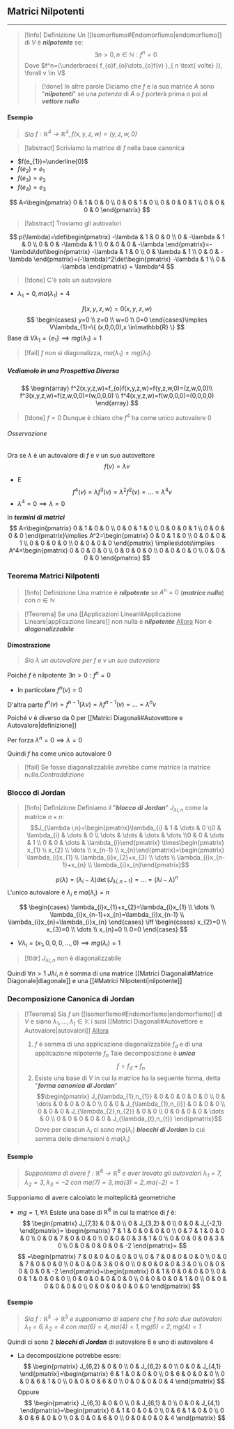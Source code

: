 ## Matrici Nilpotenti
---
>[!info] Definizione
>Un [[Isomorfismo#Endomorfismo|endomorfismo]] di $V$ è ***nilpotente*** se:
>$$\exists n>0,n\in \mathbb{N}:f^n = 0$$
>Dove $f^n=(\underbrace{ f_{o}f_{o}\dots_{o}f(v) }_{ n \text{ volte} }), \forall v \in V$
>>[!done] In altre parole
>>Diciamo che $f$ e la sua matrice $A$ sono "***nilpotenti***" se una *potenza* di $A$ o $f$ porterà prima o poi al ***vettore nullo***

#### Esempio
>*Sia $f:\mathbb{R}^4\to \mathbb{R}^4, f(x,y,z,w)=(y,z,w,0)$*

>[!abstract] Scriviamo la matrice di $f$ nella base canonica

- $f(e_{1})=\underline{0}$
- $f(e_{2})=e_{1}$
- $f(e_{3})=e_{2}$
- $f(e_{4})=e_{3}$

$$
A=\begin{pmatrix}
0 & 1 & 0 & 0 \\
0 & 0 & 1 & 0 \\
0 & 0 & 0 & 1 \\
0 & 0 & 0 & 0
\end{pmatrix}
$$
>[!abstract] Troviamo gli autovalori

$$
p(\lambda)=\det\begin{pmatrix}
-\lambda & 1 & 0 & 0 \\
0 & -\lambda & 1 & 0 \\
0 & 0 & -\lambda & 1 \\
0 & 0 & 0 & -\lambda
\end{pmatrix}=-\lambda\det\begin{pmatrix}
-\lambda & 1 & 0 \\
0 & \lambda & 1 \\
0 & 0 & -\lambda
\end{pmatrix}=(-\lambda)^2\det\begin{pmatrix}
-\lambda & 1 \\
0 & -\lambda
\end{pmatrix} = \lambda^4
$$
>[!done] C'è solo un autovalore

- $\lambda_{1}=0,ma(\lambda_{1})=4$

$$
f(x,y,z,w)=0(x,y,z,w)
$$
$$
\begin{cases}
y=0 \\
z=0 \\
w=0 \\
0=0
\end{cases}\implies V\lambda_{1}=\{ (x,0,0,0),x \in\mathbb{R} \}
$$
Base di $V\lambda_{1}=\{ e_{1} \}\implies mg(\lambda_{1})=1$

>[!fail] $f$ non si diagonalizza, $ma(\lambda_{1})\neq mg(\lambda_{1})$

##### Vediamolo in una Prospettiva Diversa
$$
\begin{array}
f^2(x,y,z,w)=f_{o}f(x,y,z,w)=f(y,z,w,0)=(z,w,0,0)\\
f^3(x,y,z,w)=f(z,w,0,0)=(w,0,0,0) \\
f^4(x,y,z,w)=f(w,0,0,0)=(0,0,0,0)
\end{array}
$$

>[!done] $f=0$ Dunque è chiaro che $f^4$ ha come unico autovalore $0$

###### Osservazione
Ora se $\lambda$ è un autovalore di $f$ e $v$ un suo autovettore
$$
f(v)=\lambda v
$$
- E
$$
f^4(v)=\lambda f^3(v)=\lambda^2 f^2(v)=\dots=\lambda^4 v
$$
- $\lambda^4=0 \implies\lambda=0$

In ***termini di matrici***
$$
A=\begin{pmatrix}
0 & 1 & 0 & 0 \\
0 & 0 & 1 & 0 \\
0 & 0 & 0 & 1 \\
0 & 0 & 0 & 0
\end{pmatrix}\implies A^2=\begin{pmatrix}
0 & 0 & 1 & 0 \\
0 & 0 & 0 & 1 \\
0 & 0 & 0 & 0 \\
0 & 0 & 0 & 0
\end{pmatrix}
\implies\dots\implies
A^4=\begin{pmatrix}
0 & 0 & 0 & 0 \\
0 & 0 & 0 & 0 \\
0 & 0 & 0 & 0 \\
0 & 0 & 0 & 0
\end{pmatrix}
$$
### Teorema Matrici Nilpotenti
>[!info] Definizione
>Una matrice è ***nilpotente*** se $A^n=0$ (***matrice nulla***) con $n\in \mathbb{N}$

>[!Teorema]
>Se una [[Applicazioni Lineari#Applicazione Lineare|applicazione lineare]] non nulla è ***nilpotente***
><u>Allora</u>
>Non è ***diagonalizzabile***

#### Dimostrazione
>*Sia $\lambda$ un autovalore per $f$ e $v$ un suo autovalore*

Poiché $f$ è nilpotente $\exists n>0:f^n=0$
- In particolare $f^n(v)=0$

D'altra parte $f^n(v)=f^{n-1}(\lambda v)=\lambda f^{n-1}(v)=\dots=\lambda^n v$

Poiché $v$ è diverso da $0$ per [[Matrici Diagonali#Autovettore e Autovalore|definizione]]

Per forza $\lambda^n=0\implies\lambda=0$

Quindi $f$ ha come unico autovalore $0$

>[!fail] Se fosse diagonalizzabile avrebbe come matrice la matrice nulla.*Contraddizione*

### Blocco di Jordan
>[!info] Definizione
>Definiamo il "***blocco di Jordan***" $J_{\lambda i,n}$ come la matrice $n\times n$:
>$$J_{\lambda i,n}=\begin{pmatrix}\lambda_{i} & 1 & \dots & 0 \\0 & \lambda_{i} & \dots & 0 \\ \dots & \dots & \dots & \dots \\0 & 0 & \dots & 1 \\ 0 & 0 & \dots & \lambda_{i}\end{pmatrix}
\times\begin{pmatrix} x_{1} \\ x_{2} \\ \dots \\ x_{n-1} \\ x_{n}\end{pmatrix}=\begin{pmatrix} \lambda_{i}x_{1} \\ \lambda_{i}x_{2}+x_{3} \\ \dots \\ \lambda_{i}x_{n-1}+x_{n} \\ \lambda_{i}x_{n}\end{pmatrix}$$

$$
p(\lambda)=(\lambda_{i}-\lambda)\det(J_{\lambda i,n-1})=\dots=(\lambda i-\lambda)^n
$$
L'unico autovalore è $\lambda_{i}$ e $ma(\lambda_{i})=n$

$$
\begin{cases}
\lambda_{i}x_{1}+x_{2}=\lambda_{i}x_{1} \\
\dots \\
\lambda_{i}x_{n-1}+x_{n}=\lambda_{i}x_{n-1} \\
\lambda_{i}x_{n}=\lambda_{i}x_{n}
\end{cases} \iff \begin{cases}
x_{2}=0 \\
x_{3}=0 \\
\dots \\
x_{n}=0 \\
0=0
\end{cases}
$$
- $V\lambda_{i}=(x_{1},0,0,0,\dots,0)\implies mg(\lambda_{i})=1$

>[!tldr] $J_{\lambda i,n}$ non è diagonalizzabile

Quindi $\forall n>1$ $J\lambda i,n$ è somma di una matrice [[Matrici Diagonali#Matrice Diagonale|diagonale]] e una [[#Matrici Nilpotenti|nilpotente]]

### Decomposizione Canonica di Jordan
>[!Teorema]
>Sia $f$ un [[Isomorfismo#Endomorfismo|endomorfismo]] di $V$ e siano $\lambda_{1},\dots,\lambda_{t}\in\mathbb{K}$ i suoi [[Matrici Diagonali#Autovettore e Autovalore|autovalori]]
><u>Allora</u>
>1. $f$ è somma di una applicazione diagonalizzabile $f_{d}$ e di una applicazione nilpotente $f_{n}$
>Tale decomposizione è ***unica***
>$$f=f_{d}+f_{n}$$
>2. Esiste una base di $V$ in cui la matrice ha la seguente forma, detta "***forma canonica di Jordan***"
>$$\begin{pmatrix} J_{\lambda_{1},n_{1}} & 0 & 0 & 0 & 0 & 0 \\ 0 & \dots & 0 & 0 & 0 & 0  \\ 0 & 0 & J_{\lambda_{1},n_{i}} & 0 & 0 & 0 \\ 0 & 0 & 0 & J_{\lambda_{2},n_{2}} & 0 & 0 \\ 0 & 0 & 0 & 0 & \dots & 0 \\ 0 & 0 & 0 & 0 & 0 & J_{\lambda_{t},n_{t}} \end{pmatrix}$$
>Dove per ciascun $\lambda_{i}$ ci sono $mg(\lambda_{i})$ ***blocchi di Jordan*** la cui somma delle dimensioni è $ma(\lambda_{i})$

#### Esempio
>*Supponiamo di avere $f:\mathbb{R}^6\to\mathbb{R}^6$ e aver trovato gli autovalori $\lambda_{1}=7,\lambda_{2}=3,\lambda_{3}=-2$ con $ma(7)=3,ma(3)=2,ma(-2)=1$*

Supponiamo di avere calcolato le molteplicità geometriche
- $mg=1 ,\forall\lambda$
Esiste una base di $\mathbb{R}^6$ in cui la matrice di $f$ è:
$$
\begin{pmatrix}
J_{7,3} & 0 & 0 \\
0 & J_{3,2} & 0 \\
0 & 0 & J_{-2,1}
\end{pmatrix}=
\begin{pmatrix}
7 & 1 & 0 & 0 & 0 & 0 \\
0 & 7 & 1 & 0 & 0 & 0 \\
0 & 0 & 7 & 0 & 0 & 0 \\
0 & 0 & 0 & 3 & 1 & 0 \\
0 & 0 & 0 & 0 & 3 & 0 \\
0 & 0 & 0 & 0 & 0 & -2
\end{pmatrix}=
$$
$$
=\begin{pmatrix}
7 & 0 & 0 & 0 & 0 & 0 \\
0 & 7 & 0 & 0 & 0 & 0 \\
0 & 0 & 7 & 0 & 0 & 0 \\
0 & 0 & 0 & 3 & 0 & 0 \\
0 & 0 & 0 & 0 & 3 & 0 \\
0 & 0 & 0 & 0 & 0 & -2
\end{pmatrix}+\begin{pmatrix}
0 & 1 & 0 & 0 & 0 & 0 \\
0 & 0 & 1 & 0 & 0 & 0 \\
0 & 0 & 0 & 0 & 0 & 0 \\
0 & 0 & 0 & 0 & 1 & 0 \\
0 & 0 & 0 & 0 & 0 & 0 \\
0 & 0 & 0 & 0 & 0 & 0
\end{pmatrix}
$$

#### Esempio
>*Sia $f:\mathbb{R}^5\to\mathbb{R}^5$ e supponiamo di sapere che $f$ ha solo due autovalori $\lambda_{1}=6,\lambda_{2}=4$ con $ma(6)=4,ma(4)=1,mg(6)=2,mg(4)=1$*

Quindi ci sono $2$ ***blocchi di Jordan*** di autovalore $6$ e uno di autovalore $4$
- La decomposizione potrebbe essre:
$$
\begin{pmatrix}
J_{6,2} & 0 & 0 \\
0 & J_{6,2} & 0 \\
0 & 0 & J_{4,1}
\end{pmatrix}=\begin{pmatrix}
6 & 1 & 0 & 0 & 0 \\
0 & 6 & 0 & 0 & 0 \\
0 & 0 & 6 & 1 & 0 \\
0 & 0 & 0 & 6 & 0 \\
0 & 0 & 0 & 0 & 4
\end{pmatrix}
$$
Oppure
$$
\begin{pmatrix}
J_{6,3} & 0 & 0 \\
0 & J_{6,1} & 0 \\
0 & 0 & J_{4,1}
\end{pmatrix}=\begin{pmatrix}
6 & 1 & 0 & 0 & 0 \\
0 & 6 & 1 & 0 & 0 \\
0 & 0 & 6 & 0 & 0 \\
0 & 0 & 0 & 6 & 0 \\
0 & 0 & 0 & 0 & 4
\end{pmatrix}
$$
